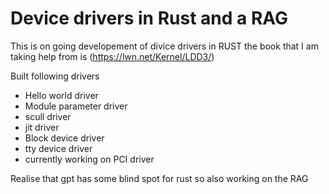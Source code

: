 # Device drivers in Rust and a RAG

This is on going developement of divice drivers in RUST the book that I am taking help from is (https://lwn.net/Kernel/LDD3/)

Built following drivers
- Hello world driver
- Module parameter driver
- scull driver
- jit driver
- Block device driver
- tty device driver
- currently working on PCI driver

Realise that gpt has some blind spot for rust so also working on the RAG